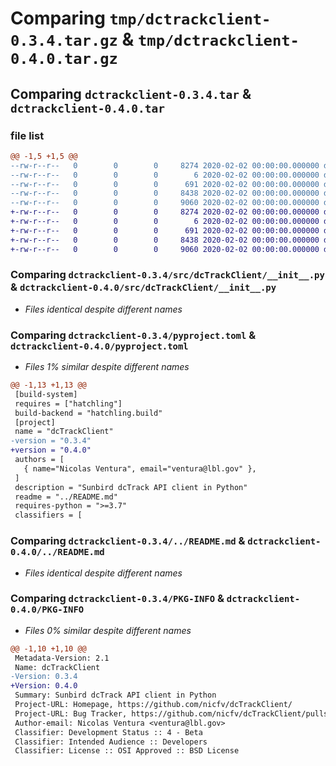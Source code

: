 # Comparing `tmp/dctrackclient-0.3.4.tar.gz` & `tmp/dctrackclient-0.4.0.tar.gz`

## Comparing `dctrackclient-0.3.4.tar` & `dctrackclient-0.4.0.tar`

### file list

```diff
@@ -1,5 +1,5 @@
--rw-r--r--   0        0        0     8274 2020-02-02 00:00:00.000000 dctrackclient-0.3.4/src/dcTrackClient/__init__.py
--rw-r--r--   0        0        0        6 2020-02-02 00:00:00.000000 dctrackclient-0.3.4/.gitignore
--rw-r--r--   0        0        0      691 2020-02-02 00:00:00.000000 dctrackclient-0.3.4/pyproject.toml
--rw-r--r--   0        0        0     8438 2020-02-02 00:00:00.000000 dctrackclient-0.3.4/../README.md
--rw-r--r--   0        0        0     9060 2020-02-02 00:00:00.000000 dctrackclient-0.3.4/PKG-INFO
+-rw-r--r--   0        0        0     8274 2020-02-02 00:00:00.000000 dctrackclient-0.4.0/src/dcTrackClient/__init__.py
+-rw-r--r--   0        0        0        6 2020-02-02 00:00:00.000000 dctrackclient-0.4.0/.gitignore
+-rw-r--r--   0        0        0      691 2020-02-02 00:00:00.000000 dctrackclient-0.4.0/pyproject.toml
+-rw-r--r--   0        0        0     8438 2020-02-02 00:00:00.000000 dctrackclient-0.4.0/../README.md
+-rw-r--r--   0        0        0     9060 2020-02-02 00:00:00.000000 dctrackclient-0.4.0/PKG-INFO
```

### Comparing `dctrackclient-0.3.4/src/dcTrackClient/__init__.py` & `dctrackclient-0.4.0/src/dcTrackClient/__init__.py`

 * *Files identical despite different names*

### Comparing `dctrackclient-0.3.4/pyproject.toml` & `dctrackclient-0.4.0/pyproject.toml`

 * *Files 1% similar despite different names*

```diff
@@ -1,13 +1,13 @@
 [build-system]
 requires = ["hatchling"]
 build-backend = "hatchling.build"
 [project]
 name = "dcTrackClient"
-version = "0.3.4"
+version = "0.4.0"
 authors = [
   { name="Nicolas Ventura", email="ventura@lbl.gov" },
 ]
 description = "Sunbird dcTrack API client in Python"
 readme = "../README.md"
 requires-python = ">=3.7"
 classifiers = [
```

### Comparing `dctrackclient-0.3.4/../README.md` & `dctrackclient-0.4.0/../README.md`

 * *Files identical despite different names*

### Comparing `dctrackclient-0.3.4/PKG-INFO` & `dctrackclient-0.4.0/PKG-INFO`

 * *Files 0% similar despite different names*

```diff
@@ -1,10 +1,10 @@
 Metadata-Version: 2.1
 Name: dcTrackClient
-Version: 0.3.4
+Version: 0.4.0
 Summary: Sunbird dcTrack API client in Python
 Project-URL: Homepage, https://github.com/nicfv/dcTrackClient/
 Project-URL: Bug Tracker, https://github.com/nicfv/dcTrackClient/pulls
 Author-email: Nicolas Ventura <ventura@lbl.gov>
 Classifier: Development Status :: 4 - Beta
 Classifier: Intended Audience :: Developers
 Classifier: License :: OSI Approved :: BSD License
```


